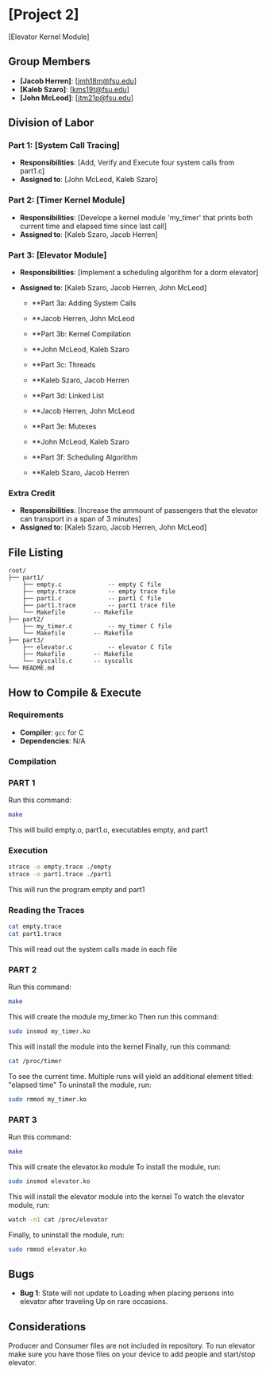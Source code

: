 # [Project 2]

[Elevator Kernel Module]

## Group Members
- **[Jacob Herren]**: [jmh18m@fsu.edu]
- **[Kaleb Szaro]**: [kms19t@fsu.edu]
- **[John McLeod]**: [jtm21p@fsu.edu]
## Division of Labor

### Part 1: [System Call Tracing]
- **Responsibilities**: [Add, Verify and Execute four system calls from part1.c]
- **Assigned to**: [John McLeod, Kaleb Szaro]

### Part 2: [Timer Kernel Module]
- **Responsibilities**: [Develope a kernel module 'my_timer' that prints both current time and elapsed time since last call]
- **Assigned to**: [Kaleb Szaro, Jacob Herren]

### Part 3: [Elevator Module]
- **Responsibilities**: [Implement a scheduling algorithm for a dorm elevator]
- **Assigned to**: [Kaleb Szaro, Jacob Herren, John McLeod]

	- **Part 3a: Adding System Calls
	- **Jacob Herren, John McLeod

	- **Part 3b: Kernel Compilation
	- **John McLeod, Kaleb Szaro

	- **Part 3c: Threads
	- **Kaleb Szaro, Jacob Herren

	- **Part 3d: Linked List
	- **Jacob Herren, John McLeod 

	- **Part 3e: Mutexes
	- **John McLeod, Kaleb Szaro

	- **Part 3f: Scheduling Algorithm
	- **Kaleb Szaro, Jacob Herren
	
	

### Extra Credit
- **Responsibilities**: [Increase the ammount of passengers that the elevator can transport in a span of 3 minutes]
- **Assigned to**: [Kaleb Szaro, Jacob Herren, John McLeod]

## File Listing
```
root/
├── part1/
	├── empty.c           	-- empty C file
	├── empty.trace      	-- empty trace file
	├── part1.c           	-- part1 C file
	├── part1.trace       	-- part1 trace file
	└── Makefile		-- Makefile
├── part2/
	├── my_timer.c        	-- my_timer C file
	└── Makefile		-- Makefile
├── part3/        
	├── elevator.c          -- elevator C file
	├── Makefile 		-- Makefile
	└── syscalls.c		-- syscalls
└── README.md
```
## How to Compile & Execute

### Requirements
- **Compiler**: `gcc` for C
- **Dependencies**: N/A

### Compilation
### PART 1
Run this command:
```bash
make
```
This will build empty.o, part1.o, executables empty, and part1
### Execution
```bash
strace -o empty.trace ./empty
strace -o part1.trace ./part1
```
This will run the program empty and part1
### Reading the Traces
```bash
cat empty.trace
cat part1.trace
```
This will read out the system calls made in each file

### PART 2
Run this command:
```bash
make
```
This will create the module my_timer.ko
Then run this command:
```bash
sudo insmod my_timer.ko
```
This will install the module into the kernel
Finally, run this command:
```bash
cat /proc/timer
```
To see the current time. Multiple runs will yield an additional element titled: "elapsed time"
To uninstall the module, run:
```bash
sudo rmmod my_timer.ko
```

### PART 3
Run this command:
```bash
make
```
This will create the elevator.ko module
To install the module, run:
```bash
sudo insmod elevator.ko
```
This will install the elevator module into the kernel
To watch the elevator module, run:
```bash
watch -n1 cat /proc/elevator
```
Finally, to uninstall the module, run:
```bash
sudo rmmod elevator.ko
```

## Bugs
- **Bug 1**: State will not update to Loading when placing persons into elevator after traveling Up on rare occasions.

## Considerations
Producer and Consumer files are not included in repository. To run elevator make sure you have those files on your device to add people and start/stop elevator.
